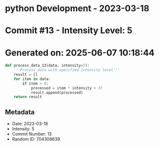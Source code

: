 ﻿# python Development - 2023-03-18
# Commit #13 - Intensity Level: 5
# Generated on: 2025-06-07 10:18:44
```python
def process_data_13(data, intensity=5):
    '''Process data with specified intensity level'''
    result = []
    for item in data:
        if item > 0:
            processed = item * intensity + 37
            result.append(processed)
    return result
```
## Metadata
- Date: 2023-03-18
- Intensity: 5
- Commit Number: 13
- Random ID: 704308639
